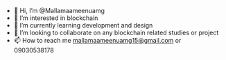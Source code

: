 - 👋 Hi, I’m @Mallamaameenuamg
- 👀 I’m interested in blockchain
- 🌱 I’m currently learning development and design
- 💞️ I’m looking to collaborate on any blockchain related studies or project
- 📫 How to reach me mallamaameenuamg15@gmail.com or 09030538178

<!---
Mallamaameenuamg/Mallamaameenuamg is a ✨ special ✨ repository because its `README.md` (this file) appears on your GitHub profile.
You can click the Preview link to take a look at your changes.
--->
